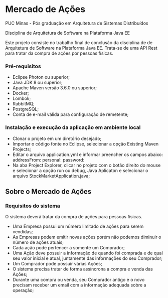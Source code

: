 # Mercado de Ações

PUC Minas - Pós graduação em Arquitetura de Sistemas Distribuídos

Disciplina de Arquitetura de Software na Plataforma Java EE

Este projeto consiste no trabalho final de conclusão  da disciplina de de Arquitetura de Software na Plataforma Java EE. Trata-se de uma API Rest para tratar da compra de ações por pessoas físicas.

### Pré-requisitos

- Eclipse Photon ou superior;
- Java JDK 8 ou superior;
- Apache Maven versão 3.6.0 ou superior;
- Docker;
- Lombok;
- RabbitMQ;
- PostgreSQL;
- Conta de e-mail válida para configuração de remetente;

### Instalação e execução da aplicação em ambiente local

- Clonar o projeto em um diretório desejado;
- Importar o código fonte no Eclipse, selecionar a opção Existing Maven Projects;
- Editar o arquivo application.yml e informar preencher os campos abaixo:
	addressFrom: 
	personal: 
	password: 
- Na aba Project Explorer, clicar no projeto com o botão direito do mouse e selecionar a opção run ou debug, Java Aplicaton e selecionar o arquivo StockMarketApplication.java;

## Sobre o Mercado de Ações

### Requisitos do sistema

O sistema deverá tratar da compra de ações para pessoas físicas.
- Uma Empresa possui um número limitado de ações para serem vendidas;
- As Empresas podem emitir novas ações porém não podemos diminuir o número de ações atuais;
- Cada ação pode pertencer a somente um Comprador;
- Uma Ação deve possuir a informação de quando foi comprada e de qual seu valor inicial e atual, juntamente das informações do seu Comprador;
- Um Comprador pode possuir várias Ações;
- O sistema precisa tratar de forma assíncrona a compra e venda das Ações;
- Durante uma compra ou venda, seu Comprador antigo e o novo precisam receber um email com a informação adequada sobre a operação;
